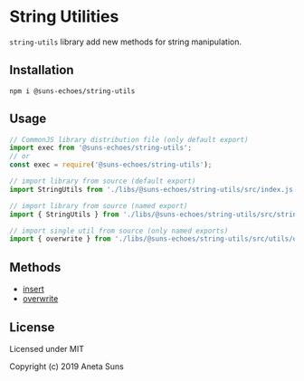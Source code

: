 String Utilities
================

`string-utils` library add new methods for string manipulation.


Installation
------------

`npm i @suns-echoes/string-utils`


Usage
-----

```js
// CommonJS library distribution file (only default export)
import exec from '@suns-echoes/string-utils';
// or
const exec = require('@suns-echoes/string-utils');
```

```js
// import library from source (default export)
import StringUtils from './libs/@suns-echoes/string-utils/src/index.js';
```

```js
// import library from source (named export)
import { StringUtils } from './libs/@suns-echoes/string-utils/src/string-utils.js';
```

```js
// import single util from source (only named exports)
import { overwrite } from './libs/@suns-echoes/string-utils/src/utils/overwrite.js';
```


Methods
-------

* [insert](./docs/utils/insert.md)
* [overwrite](./docs/utils/overwrite.md)


License
-------

Licensed under MIT

Copyright (c) 2019 Aneta Suns
